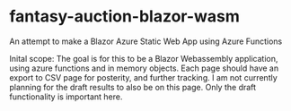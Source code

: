 # fantasy-auction-blazor-wasm
An attempt to make a Blazor Azure Static Web App using Azure Functions

Inital scope:
The goal is for this to be a Blazor Webassembly application, using azure functions and in memory objects. Each page should have an export to CSV page for posterity, and further tracking.  I am not currently planning for the draft results to also be on this page. Only the draft functionality is important here. 
